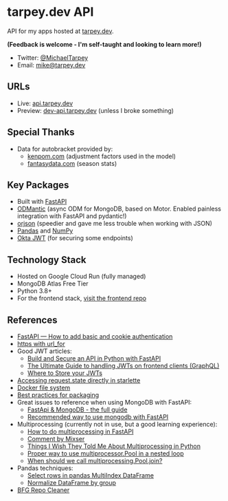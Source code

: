 # tarpey.dev API
API for my apps hosted at [tarpey.dev](tarpey.dev/).

**(Feedback is welcome - I'm self-taught and looking to learn more!)**
* Twitter: [@MichaelTarpey](https://twitter.com/MichaelTarpey)
* Email: [mike@tarpey.dev](mailto:mike@tarpey.dev)

## URLs
* Live: [api.tarpey.dev](https://api.tarpey.dev/)
* Preview: [dev-api.tarpey.dev](https://dev-api.tarpey.dev) (unless I broke something)

## Special Thanks
* Data for autobracket provided by:
  * [kenpom.com](https://jodie.lekoarts.de) (adjustment factors used in the model)
  * [fantasydata.com](https://fantasydata.com/) (season stats)

## Key Packages
* Built with [FastAPI](https://fastapi.tiangolo.com)
* [ODMantic](https://github.com/art049/odmantic) (async ODM for MongoDB, based on Motor. Enabled painless integration with FastAPI and pydantic!)
* [orjson](https://github.com/ijl/orjson) (speedier and gave me less trouble when working with JSON)
* [Pandas](https://pandas.pydata.org) and [NumPy](https://numpy.org)
* [Okta JWT](https://pypi.org/project/okta-jwt/) (for securing some endpoints)

## Technology Stack
* Hosted on Google Cloud Run (fully managed)
* MongoDB Atlas Free Tier
* Python 3.8+
* For the frontend stack, [visit the frontend repo](https://github.com/AnnuityDew/next-tarpeydev)

## References
* [FastAPI — How to add basic and cookie authentication](https://medium.com/data-rebels/fastapi-how-to-add-basic-and-cookie-authentication-a45c85ef47d3)
* [https with url_for](https://github.com/encode/starlette/issues/538)
* Good JWT articles:
  * [Build and Secure an API in Python with FastAPI](https://developer.okta.com/blog/2020/12/17/build-and-secure-an-api-in-python-with-fastapi)
  * [The Ultimate Guide to handling JWTs on frontend clients (GraphQL)](https://hasura.io/blog/best-practices-of-using-jwt-with-graphql/)
  * [Where to Store your JWTs](https://stormpath.com/blog/where-to-store-your-jwts-cookies-vs-html5-web-storage)
* [Accessing request.state directly in starlette](https://stackoverflow.com/questions/63273028/fastapi-get-user-id-from-api-key)
* [Docker file system](https://stackoverflow.com/questions/20813486/exploring-docker-containers-file-system)
* [Best practices for packaging](https://blog.ionelmc.ro/2014/05/25/python-packaging/)
* Great issues to reference when using MongoDB with FastAPI:
  * [FastApi & MongoDB - the full guide](https://github.com/tiangolo/fastapi/issues/1515)
  * [Recommended way to use mongodb with FastAPI](https://github.com/tiangolo/fastapi/issues/452)
* Multiprocessing (currently not in use, but a good learning experience):
  * [How to do multiprocessing in FastAPI](https://stackoverflow.com/questions/63169865/how-to-do-multiprocessing-in-fastapi)
  * [Comment by Mixser](https://github.com/tiangolo/fastapi/issues/1487#issuecomment-657290725)
  * [Things I Wish They Told Me About Multiprocessing in Python](https://www.cloudcity.io/blog/2019/02/27/things-i-wish-they-told-me-about-multiprocessing-in-python/)
  * [Proper way to use multiprocessor.Pool in a nested loop](https://stackoverflow.com/questions/20387510/proper-way-to-use-multiprocessor-pool-in-a-nested-loop)
  * [When should we call multiprocessing.Pool.join?](https://stackoverflow.com/questions/38271547/when-should-we-call-multiprocessing-pool-join)
* Pandas techniques:
  * [Select rows in pandas MultiIndex DataFrame](https://stackoverflow.com/questions/53927460/select-rows-in-pandas-multiindex-dataframe)
  * [Normalize DataFrame by group](https://stackoverflow.com/questions/26046208/normalize-dataframe-by-group)
* [BFG Repo Cleaner](https://rtyley.github.io/bfg-repo-cleaner/)